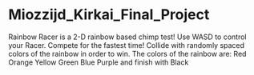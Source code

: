 # Miozzijd_Kirkai_Final_Project
Rainbow Racer is a 2-D rainbow based chimp test! Use WASD to control your Racer. Compete for the fastest time! Collide with randomly spaced colors of the rainbow in order to win. The colors of the rainbow are: Red Orange Yellow Green Blue Purple and finish with Black
